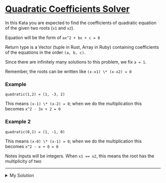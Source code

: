 # [Quadratic Coefficients Solver](https://www.codewars.com/kata/5d59576768ba810001f1f8d6)

In this Kata you are expected to find the coefficients of quadratic equation of the given two roots (`x1` and `x2`).

Equation will be the form of `ax^2 + bx + c = 0`

Return type is a Vector (tuple in Rust, Array in Ruby) containing coefficients of the equations in the order `(a, b, c)`.

Since there are infinitely many solutions to this problem, we fix `a = 1`.

Remember, the roots can be written like `(x-x1) \* (x-x2) = 0`

### Example

```
quadratic(1,2) = (1, -3, 2)
```

This means `(x-1) \* (x-2) = 0`; when we do the multiplication this becomes `x^2 - 3x + 2 = 0`

### Example 2

```
quadratic(0,1) = (1, -1, 0)
```

This means `(x-0) \* (x-1) = 0`; when we do the multiplication this becomes `x^2 - x + 0 = 0`

Notes
Inputs will be integers.
When `x1 == x2`, this means the root has the multiplicity of two

---

<details><summary>My Solution</summary>

```js
function quadratic(x1, x2) {
  return [1, -x1 - x2, x1 * x2]
}
```

</details>
